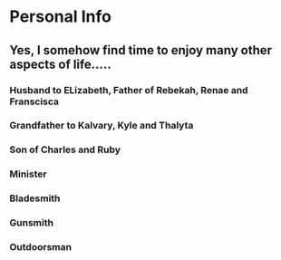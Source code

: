 # Personal Info
## Yes, I somehow find time to enjoy many other aspects of life.....

### Husband to ELizabeth, Father of Rebekah, Renae and Franscisca

### Grandfather to Kalvary, Kyle and Thalyta

### Son of Charles and Ruby 

### Minister

### Bladesmith

### Gunsmith

### Outdoorsman
